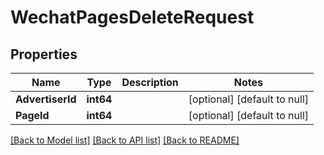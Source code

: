 # WechatPagesDeleteRequest

## Properties
Name | Type | Description | Notes
------------ | ------------- | ------------- | -------------
**AdvertiserId** | **int64** |  | [optional] [default to null]
**PageId** | **int64** |  | [optional] [default to null]

[[Back to Model list]](../README.md#documentation-for-models) [[Back to API list]](../README.md#documentation-for-api-endpoints) [[Back to README]](../README.md)


